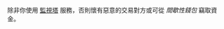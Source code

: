 除非你使用 [監視塔](https://docs.decred.org/lightning-network/watchtowers/) 服務，否則懷有惡意的交易對方或可從 _間歇性錢包_ 竊取資金。
